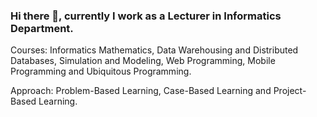 ### Hi there 👋, currently I work as a Lecturer in Informatics Department.

Courses: Informatics Mathematics, Data Warehousing and Distributed Databases, Simulation and Modeling, Web Programming, Mobile Programming and Ubiquitous Programming.

Approach: Problem-Based Learning, Case-Based Learning and Project-Based Learning.

<!--
**rahayuda/rahayuda** is a ✨ _special_ ✨ repository because its `README.md` (this file) appears on your GitHub profile.

Here are some ideas to get you started:

- 🔭 I’m currently working on ...
- 🌱 I’m currently learning ...
- 👯 I’m looking to collaborate on ...
- 🤔 I’m looking for help with ...
- 💬 Ask me about ...
- 📫 How to reach me: ...
- 😄 Pronouns: ...
- ⚡ Fun fact: ...
-->

